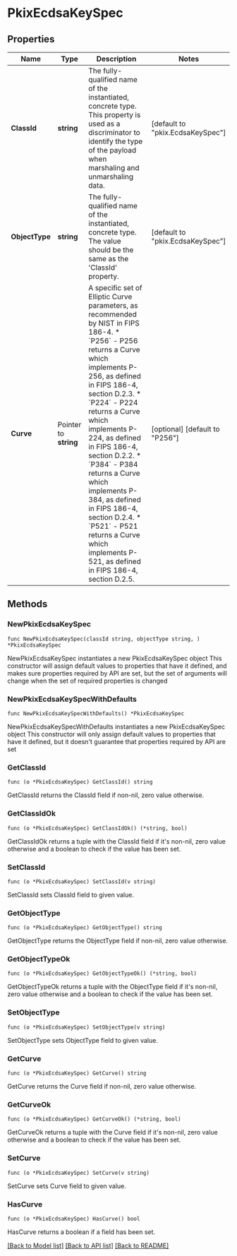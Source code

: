 # PkixEcdsaKeySpec

## Properties

Name | Type | Description | Notes
------------ | ------------- | ------------- | -------------
**ClassId** | **string** | The fully-qualified name of the instantiated, concrete type. This property is used as a discriminator to identify the type of the payload when marshaling and unmarshaling data. | [default to "pkix.EcdsaKeySpec"]
**ObjectType** | **string** | The fully-qualified name of the instantiated, concrete type. The value should be the same as the &#39;ClassId&#39; property. | [default to "pkix.EcdsaKeySpec"]
**Curve** | Pointer to **string** | A specific set of Elliptic Curve parameters, as recommended by NIST in FIPS 186-4. * &#x60;P256&#x60; - P256 returns a Curve which implements P-256, as defined in FIPS 186-4, section D.2.3. * &#x60;P224&#x60; - P224 returns a Curve which implements P-224, as defined in FIPS 186-4, section D.2.2. * &#x60;P384&#x60; - P384 returns a Curve which implements P-384, as defined in FIPS 186-4, section D.2.4. * &#x60;P521&#x60; - P521 returns a Curve which implements P-521, as defined in FIPS 186-4, section D.2.5. | [optional] [default to "P256"]

## Methods

### NewPkixEcdsaKeySpec

`func NewPkixEcdsaKeySpec(classId string, objectType string, ) *PkixEcdsaKeySpec`

NewPkixEcdsaKeySpec instantiates a new PkixEcdsaKeySpec object
This constructor will assign default values to properties that have it defined,
and makes sure properties required by API are set, but the set of arguments
will change when the set of required properties is changed

### NewPkixEcdsaKeySpecWithDefaults

`func NewPkixEcdsaKeySpecWithDefaults() *PkixEcdsaKeySpec`

NewPkixEcdsaKeySpecWithDefaults instantiates a new PkixEcdsaKeySpec object
This constructor will only assign default values to properties that have it defined,
but it doesn't guarantee that properties required by API are set

### GetClassId

`func (o *PkixEcdsaKeySpec) GetClassId() string`

GetClassId returns the ClassId field if non-nil, zero value otherwise.

### GetClassIdOk

`func (o *PkixEcdsaKeySpec) GetClassIdOk() (*string, bool)`

GetClassIdOk returns a tuple with the ClassId field if it's non-nil, zero value otherwise
and a boolean to check if the value has been set.

### SetClassId

`func (o *PkixEcdsaKeySpec) SetClassId(v string)`

SetClassId sets ClassId field to given value.


### GetObjectType

`func (o *PkixEcdsaKeySpec) GetObjectType() string`

GetObjectType returns the ObjectType field if non-nil, zero value otherwise.

### GetObjectTypeOk

`func (o *PkixEcdsaKeySpec) GetObjectTypeOk() (*string, bool)`

GetObjectTypeOk returns a tuple with the ObjectType field if it's non-nil, zero value otherwise
and a boolean to check if the value has been set.

### SetObjectType

`func (o *PkixEcdsaKeySpec) SetObjectType(v string)`

SetObjectType sets ObjectType field to given value.


### GetCurve

`func (o *PkixEcdsaKeySpec) GetCurve() string`

GetCurve returns the Curve field if non-nil, zero value otherwise.

### GetCurveOk

`func (o *PkixEcdsaKeySpec) GetCurveOk() (*string, bool)`

GetCurveOk returns a tuple with the Curve field if it's non-nil, zero value otherwise
and a boolean to check if the value has been set.

### SetCurve

`func (o *PkixEcdsaKeySpec) SetCurve(v string)`

SetCurve sets Curve field to given value.

### HasCurve

`func (o *PkixEcdsaKeySpec) HasCurve() bool`

HasCurve returns a boolean if a field has been set.


[[Back to Model list]](../README.md#documentation-for-models) [[Back to API list]](../README.md#documentation-for-api-endpoints) [[Back to README]](../README.md)


